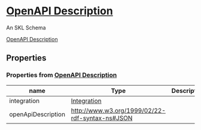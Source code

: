 <!--- This is an autogenerated file -->
# [OpenAPI Description](../../../schemas/core/open-api-description)

An SKL Schema



[OpenAPI Description](../../../schemas/core/open-api-description)

## Properties

### Properties from [OpenAPI Description](../../../schemas/core/open-api-description)

| name | Type | Description |
| ---- | ---- | ----------- |
| integration | [Integration](../../../schemas/core/integration) | |
| openApiDescription | http://www.w3.org/1999/02/22-rdf-syntax-ns#JSON | |

